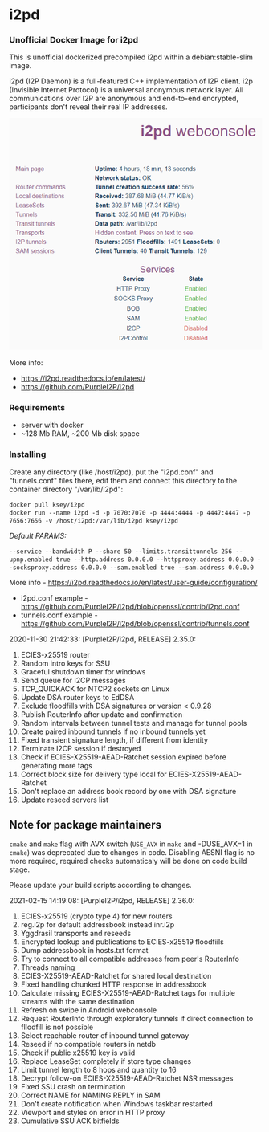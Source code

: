 # i2pd
### Unofficial Docker Image for i2pd
This is unofficial dockerized precompiled i2pd within a debian:stable-slim image.

i2pd (I2P Daemon) is a full-featured C++ implementation of I2P client. i2p (Invisible Internet Protocol) is a universal anonymous network layer. All communications over I2P are anonymous and end-to-end encrypted, participants don't reveal their real IP addresses.

![i2pd](https://raw.githubusercontent.com/MrKsey/i2pd/master/i2pd.PNG)

More info:
- https://i2pd.readthedocs.io/en/latest/
- https://github.com/PurpleI2P/i2pd

### Requirements

* server with docker
* ~128 Mb RAM, ~200 Mb disk space 

### Installing

Create any directory (like /host/i2pd), put the "i2pd.conf" and "tunnels.conf" files there, edit them and connect this directory to the container directory "/var/lib/i2pd":
```
docker pull ksey/i2pd
docker run --name i2pd -d -p 7070:7070 -p 4444:4444 -p 4447:4447 -p 7656:7656 -v /host/i2pd:/var/lib/i2pd ksey/i2pd
```

*Default PARAMS:*
```
--service --bandwidth P --share 50 --limits.transittunnels 256 --upnp.enabled true --http.address 0.0.0.0 --httpproxy.address 0.0.0.0 --socksproxy.address 0.0.0.0 --sam.enabled true --sam.address 0.0.0.0
```
More info - https://i2pd.readthedocs.io/en/latest/user-guide/configuration/

* i2pd.conf example - https://github.com/PurpleI2P/i2pd/blob/openssl/contrib/i2pd.conf 
* tunnels.conf example - https://github.com/PurpleI2P/i2pd/blob/openssl/contrib/tunnels.conf
























2020-11-30 21:42:33: [PurpleI2P/i2pd, RELEASE] 2.35.0:

1. ECIES-x25519 router
2. Random intro keys for SSU
3. Graceful shutdown timer for windows
4. Send queue for I2CP messages
5. TCP_QUICKACK for NTCP2 sockets on Linux
6. Update DSA router keys to EdDSA
7. Exclude floodfills with DSA signatures or version < 0.9.28
8. Publish RouterInfo after update and confirmation
9. Random intervals between tunnel tests and manage for tunnel pools
10. Create paired inbound tunnels if no inbound tunnels yet
11. Fixed transient signature length, if different from identity
12. Terminate I2CP session if destroyed
13. Check if ECIES-X25519-AEAD-Ratchet session expired before generating more tags 
14. Correct block size for delivery type local for ECIES-X25519-AEAD-Ratchet
15. Don't replace an address book record by one with DSA signature
16. Update reseed servers list

Note for package maintainers
---
`cmake` and `make` flag with AVX switch (`USE_AVX` in `make` and -DUSE_AVX=1 in `cmake`) was deprecated due to changes in code.
Disabling AESNI flag is no more required, required checks automaticaly will be done on code build stage.

Please update your build scripts according to changes.


2021-02-15 14:19:08: [PurpleI2P/i2pd, RELEASE] 2.36.0:

1. ECIES-x25519 (crypto type 4) for new routers
2. reg.i2p for default addressbook instead inr.i2p
3. Yggdrasil transports and reseeds
4. Encrypted lookup and publications to ECIES-x25519 floodfiils
5. Dump addressbook in hosts.txt format
6. Try to connect to all compatible addresses from peer's RouterInfo
7. Threads naming
8. ECIES-X25519-AEAD-Ratchet for shared local destination
9. Fixed handling chunked HTTP response in addressbook
10. Calculate missing ECIES-X25519-AEAD-Ratchet tags for multiple streams with the same destination
11. Refresh on swipe in Android webconsole
12. Request RouterInfo through exploratory tunnels if direct connection to fllodfill is not possible
13. Select reachable router of inbound tunnel gateway
14. Reseed if no compatible routers in netdb 
15. Check if public x25519 key is valid 
16. Replace LeaseSet completely if store type changes 
17. Limit tunnel length to 8 hops and quantity to 16
18. Decrypt follow-on ECIES-X25519-AEAD-Ratchet NSR messages
19. Fixed SSU crash on termination
20. Correct NAME for NAMING REPLY in SAM
21. Don't create notification when Windows taskbar restarted 
22. Viewport and styles on error in HTTP proxy
23. Cumulative SSU ACK bitfields
